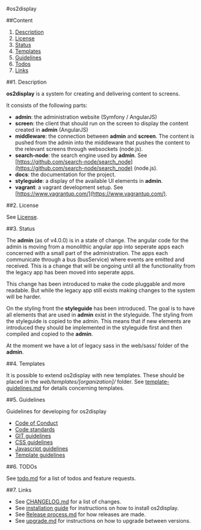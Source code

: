 #os2display



##Content

1. [Description](#description)
2. [License](#license)
3. [Status](#status)
4. [Templates](#templates)
5. [Guidelines](#guidelines)
6. [Todos](#todo)
7. [Links](#links)



<a name="description"></a>
##1. Description

__os2display__ is a system for creating and delivering content to screens. 

It consists of the following parts:

* __admin__: the administration website (Symfony / AngularJS)
* __screen__: the client that should run on the screen to display the content created in __admin__ (AngularJS)
* __middleware__: the connection between __admin__ and __screen__. The content is pushed from the admin into the middleware that pushes the content to the relevant screens through websockets (node.js).
* __search-node__: the search engine used by __admin__. See [https://github.com/search-node/search_node](https://github.com/search-node/search_node) (node.js).
* __docs__: the documentation for the project.
* __styleguide__: a display of the available UI elements in __admin__.
* __vagrant__: a vagrant development setup. See [https://www.vagrantup.com/](https://www.vagrantup.com/).



<a name="license"></a>
##2. License

See [License](LICENSE.txt).



<a name="status"></a>
##3. Status

The __admin__ (as of v4.0.0) is in a state of change. The angular code for the admin is moving from a monolithic angular app into seperate apps each concerned with a small part of the administration. The apps each communicate through a bus (busService) where events are emitted and received. This is a change that will be ongoing until all the functionality from the legacy app has been moved into seperate apps.

This change has been introduced to make the code pluggable and more readable. But while the legacy app still exists making changes to the system will be harder. 

On the styling front the __styleguide__ has been introduced. The goal is to have all elements that are used in __admin__ exist in the styleguide. The styling from the styleguide is copied to the admin. This means that if new elements are introduced they should be implemented in the styleguide first and then compiled and copied to the __admin__.

At the moment we have a lot of legacy sass in the web/sass/ folder of the __admin__. 



<a name="templates"></a>
##4. Templates

It is possible to extend os2display with new templates. These should be placed in the _web/templates/[organization]/_ folder. See [template-guidelines.md](template-guidelines.md) for details concerning templates.



<a name="guidelines"></a>
##5. Guidelines

Guidelines for developing for os2display

* [Code of Conduct](code-of-conduct.md)
* [Code standards](code-standards.md)
* [GIT guidelines](git-guidelines.md)
* [CSS guidelines](css-guidelines.md)
* [Javascript guidelines](js-guidelines.md)
* [Template guidelines](template-guidelines.md)


<a name="todo"></a>
##6. TODOs

See [todo.md](todo.md) for a list of todos and feature requests.


<a name="links"></a>
##7. Links

* See [CHANGELOG.md](CHANGELOG.md) for a list of changes.
* See [installation guide](Installation%20guide.md) for instructions on how to install os2display.
* See [Release process.md](Release%20process.md) for how releases are made.
* See [upgrade.md](upgrade.md) for instructions on how to upgrade between versions.
